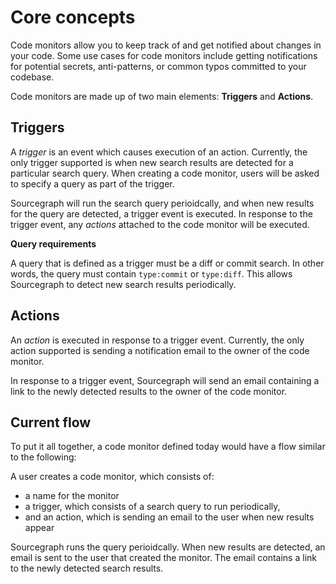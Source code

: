 # Core concepts

Code monitors allow you to keep track of and get notified about changes in your code. Some use cases for code monitors include getting notifications for potential secrets, anti-patterns, or common typos committed to your codebase.

Code monitors are made up of two main elements: **Triggers** and **Actions**.

## Triggers

A _trigger_ is an event which causes execution of an action. Currently, the only trigger supported is when new search results are detected for a particular search query. When creating a code monitor, users will be asked to specify a query as part of the trigger. 

Sourcegraph will run the search query perioidcally, and when new results for the query are detected, a trigger event is executed. In response to the trigger event, any _actions_ attached to the code monitor will be executed.

**Query requirements**

A query that is defined as a trigger must be a diff or commit search. In other words, the query must contain `type:commit` or `type:diff`. This allows Sourcegraph to detect new search results periodically.

## Actions

An _action_ is executed in response to a trigger event. Currently, the only action supported is sending a notification email to the owner of the code monitor.

In response to a trigger event, Sourcegraph will send an email containing a link to the newly detected results to the owner of the code monitor.

## Current flow

To put it all together, a code monitor defined today would have a flow similar to the following: 

A user creates a code monitor, which consists of: 
  * a name for the monitor
  * a trigger, which consists of a search query to run periodically,
  * and an action, which is sending an email to the user when new results appear

Sourcegraph runs the query perioidcally. When new results are detected, an email is sent to the user that created the monitor. The email contains a link to the newly detected search results.
